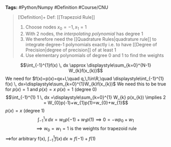 **Tags:** #Python/Numpy #Definition #Course/CNU 

> [!Definition]+ Def: [[Trapezoid Rule]]
> 1. Choose nodes $x_{0}=-1, x_{1}=1$
> 2. With 2 nodes, the *interpolating polynomial* has degree 1
> 3. We therefore need the [[Quadrature Rules|quadrature rule]] to integrate degree-1 polynomials exactly i.e. to have [[Degree of Precision|degree of precision]] of at least 1
> 4. Use elementary polynomials of degree 0 and 1 to find the weights

$$\int_{-1}^{1}f(x)  \, dx \approx \displaystyle\sum_{k=0}^{N-1} W_{k}f(x_{k)}$$
We need for $f(x)=p(x)=qx+l,\quad q,\,l\in\R,\quad \displaystyle\int_{-1}^{1} f(x) \, dx=\displaystyle\sum_{k=0}^{1}W_{k}f(x_{k})$
We need this to be true for $p(x)=1$ and $p(x)=x$
$p(x)=1$ (degree 0)
	$$\int_{-1}^{1} 1 \, dx =\displaystyle\sum_{k=0}^{1} W_{k} p(x_{k}) \implies 2 = W_{0}p(-1)+w_{1}p(1)=w_{0}+w_{1}$$
 $p(x)=x$ (degree 1)
	$$\int_{-1}^{1} x \, dx =w_{0}p(-1)+w_{1}p(1)\implies 0=-wp_{0}+w_{1}$$
	$$\implies w_{0}=w_{1}=1 \text{ is the weights for trapezoid rule}$$
$\implies$for arbitrary f(x), $\displaystyle\int_{-1}^{1} f(x) \, dx \approx f(-1)+f(1)$
